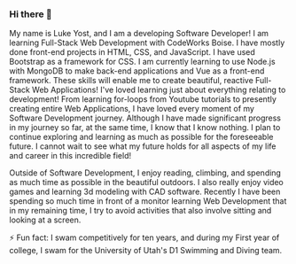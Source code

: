 ### Hi there 👋
  My name is Luke Yost, and I am a developing Software Developer! I am learning Full-Stack Web Development with CodeWorks Boise. I have mostly done front-end projects in HTML, CSS, and JavaScript. I have used Bootstrap as a framework for CSS. I am currently learning to use Node.js with MongoDB to make back-end applications and Vue as a front-end framework. These skills will enable me to create beautiful, reactive Full-Stack Web Applications! I've loved learning just about everything relating to development! From learning for-loops from Youtube tutorials to presently creating entire Web Applications, I have loved every moment of my Software Development journey. Although I have made significant progress in my journey so far, at the same time, I know that I know nothing. I plan to continue exploring and learning as much as possible for the foreseeable future. I cannot wait to see what my future holds for all aspects of my life and career in this incredible field!

Outside of Software Development, I enjoy reading, climbing, and spending as much time as possible in the beautiful outdoors. I also really enjoy video games and learning 3d modeling with CAD software. Recently I have been spending so much time in front of a monitor learning Web Development that in my remaining time, I try to avoid activities that also involve sitting and looking at a screen.

  
  ⚡ Fun fact: I swam competitively for ten years, and during my First year of college, I swam for the University of Utah's D1 Swimming and Diving team.

<!--
**Luke-Yost/Luke-Yost** is a ✨ _special_ ✨ repository because its `README.md` (this file) appears on your GitHub profile.

Here are some ideas to get you started:

- 🔭 I’m currently working on ...
- 🌱 I’m currently learning ...
- 👯 I’m looking to collaborate on ...
- 🤔 I’m looking for help with ...
- 💬 Ask me about ...
- 📫 How to reach me: ...
- 😄 Pronouns: ...
- ⚡ Fun fact: ...
-->
